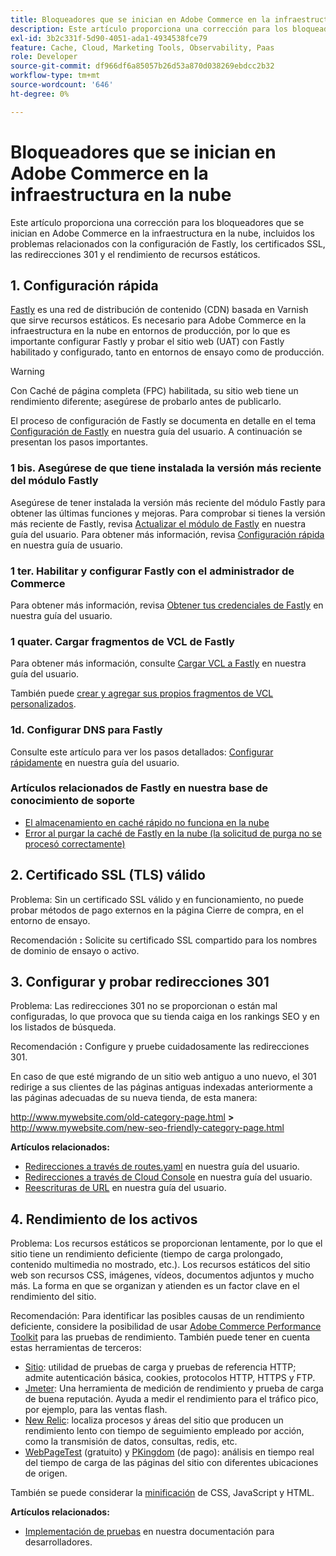 ```yaml
---
title: Bloqueadores que se inician en Adobe Commerce en la infraestructura en la nube
description: Este artículo proporciona una corrección para los bloqueadores que se inician en Adobe Commerce en la infraestructura en la nube, incluidos los problemas relacionados con la configuración de Fastly, los certificados SSL, las redirecciones 301 y el rendimiento de recursos estáticos.
exl-id: 3b2c331f-5d90-4051-ada1-4934538fce79
feature: Cache, Cloud, Marketing Tools, Observability, Paas
role: Developer
source-git-commit: df966df6a85057b26d53a870d038269ebdcc2b32
workflow-type: tm+mt
source-wordcount: '646'
ht-degree: 0%

---
```


# Bloqueadores que se inician en Adobe Commerce en la infraestructura en la nube

Este artículo proporciona una corrección para los bloqueadores que se inician en Adobe Commerce en la infraestructura en la nube, incluidos los problemas relacionados con la configuración de Fastly, los certificados SSL, las redirecciones 301 y el rendimiento de recursos estáticos.

## 1. Configuración rápida

[Fastly](https://www.fastly.com/) es una red de distribución de contenido (CDN) basada en Varnish que sirve recursos estáticos. Es necesario para Adobe Commerce en la infraestructura en la nube en entornos de producción, por lo que es importante configurar Fastly y probar el sitio web (UAT) con Fastly habilitado y configurado, tanto en entornos de ensayo como de producción.

>[!WARNING]
>
>Con Caché de página completa (FPC) habilitada, su sitio web tiene un rendimiento diferente; asegúrese de probarlo antes de publicarlo.

El proceso de configuración de Fastly se documenta en detalle en el tema [Configuración de Fastly](https://experienceleague.adobe.com/docs/commerce-cloud-service/user-guide/cdn/setup-fastly/fastly-configuration.html) en nuestra guía del usuario. A continuación se presentan los pasos importantes.

### 1 bis. Asegúrese de que tiene instalada la versión más reciente del módulo Fastly

Asegúrese de tener instalada la versión más reciente del módulo Fastly para obtener las últimas funciones y mejoras. Para comprobar si tienes la versión más reciente de Fastly, revisa [Actualizar el módulo de Fastly](https://experienceleague.adobe.com/docs/commerce-cloud-service/user-guide/cdn/setup-fastly/fastly-configuration.html#upgrade-the-fastly-module) en nuestra guía del usuario. Para obtener más información, revisa [Configuración rápida](https://experienceleague.adobe.com/docs/commerce-cloud-service/user-guide/cdn/setup-fastly/fastly-configuration.html) en nuestra guía de usuario.

### 1 ter. Habilitar y configurar Fastly con el administrador de Commerce

Para obtener más información, revisa [Obtener tus credenciales de Fastly](https://experienceleague.adobe.com/docs/commerce-cloud-service/user-guide/cdn/setup-fastly/fastly-configuration.html#get-fastly-credentials) en nuestra guía del usuario.

### 1 quater. Cargar fragmentos de VCL de Fastly

Para obtener más información, consulte [Cargar VCL a Fastly](https://experienceleague.adobe.com/docs/commerce-cloud-service/user-guide/cdn/setup-fastly/fastly-configuration.html) en nuestra guía del usuario.

También puede [crear y agregar sus propios fragmentos de VCL personalizados](https://experienceleague.adobe.com/docs/commerce-cloud-service/user-guide/cdn/custom-vcl-snippets/fastly-vcl-custom-snippets.html).

### 1d. Configurar DNS para Fastly


Consulte este artículo para ver los pasos detallados: [Configurar rápidamente](https://experienceleague.adobe.com/docs/commerce-cloud-service/user-guide/cdn/setup-fastly/fastly-configuration.html#update-dns-configuration-with-development-settings) en nuestra guía del usuario.

### Artículos relacionados de Fastly en nuestra base de conocimiento de soporte

* [El almacenamiento en caché rápido no funciona en la nube](/help/troubleshooting/miscellaneous/fastly-caching-is-not-working-on-magento-cloud.md)
* [Error al purgar la caché de Fastly en la nube (la solicitud de purga no se procesó correctamente)](/help/troubleshooting/miscellaneous/error-purging-fastly-cache-on-cloud-the-purge-request-was-not-processed-successfully.md)

## 2. Certificado SSL (TLS) válido

Problema: Sin un certificado SSL válido y en funcionamiento, no puede probar métodos de pago externos en la página Cierre de compra, en el entorno de ensayo.

Recomendación **:** Solicite su certificado SSL compartido para los nombres de dominio de ensayo o activo.


## 3. Configurar y probar redirecciones 301

Problema: Las redirecciones 301 no se proporcionan o están mal configuradas, lo que provoca que su tienda caiga en los rankings SEO y en los listados de búsqueda.

Recomendación **:** Configure y pruebe cuidadosamente las redirecciones 301.

En caso de que esté migrando de un sitio web antiguo a uno nuevo, el 301 redirige a sus clientes de las páginas antiguas indexadas anteriormente a las páginas adecuadas de su nueva tienda, de esta manera:

http://www.mywebsite.com/old-category-page.html **>** http://www.mywebsite.com/new-seo-friendly-category-page.html

**Artículos relacionados:**

* [Redirecciones a través de routes.yaml](https://experienceleague.adobe.com/docs/commerce-cloud-service/user-guide/configure/routes/redirects.html) en nuestra guía del usuario.
* [Redirecciones a través de Cloud Console](https://experienceleague.adobe.com/docs/commerce-cloud-service/user-guide/project/overview.html) en nuestra guía del usuario.
* [Reescrituras de URL](https://experienceleague.adobe.com/docs/commerce-admin/marketing/seo/url-rewrites/url-rewrite.html) en nuestra guía del usuario.

## 4. Rendimiento de los activos

Problema: Los recursos estáticos se proporcionan lentamente, por lo que el sitio tiene un rendimiento deficiente (tiempo de carga prolongado, contenido multimedia no mostrado, etc.). Los recursos estáticos del sitio web son recursos CSS, imágenes, vídeos, documentos adjuntos y mucho más. La forma en que se organizan y atienden es un factor clave en el rendimiento del sitio.

Recomendación: Para identificar las posibles causas de un rendimiento deficiente, considere la posibilidad de usar [Adobe Commerce Performance Toolkit](https://github.com/magento/magento2/tree/2.3/setup/performance-toolkit) para las pruebas de rendimiento. También puede tener en cuenta estas herramientas de terceros:

* [Sitio](https://www.joedog.org/siege-home): utilidad de pruebas de carga y pruebas de referencia HTTP; admite autenticación básica, cookies, protocolos HTTP, HTTPS y FTP.
* [Jmeter](https://jmeter.apache.org/): Una herramienta de medición de rendimiento y prueba de carga de buena reputación. Ayuda a medir el rendimiento para el tráfico pico, por ejemplo, para las ventas flash.
* [New Relic](https://support.newrelic.com/): localiza procesos y áreas del sitio que producen un rendimiento lento con tiempo de seguimiento empleado por acción, como la transmisión de datos, consultas, redis, etc.
* [WebPageTest](https://www.webpagetest.org/) (gratuito) y [PKingdom](https://www.pingdom.com/) (de pago): análisis en tiempo real del tiempo de carga de las páginas del sitio con diferentes ubicaciones de origen.

También se puede considerar la [minificación](https://experienceleague.adobe.com/docs/commerce-cloud-service/user-guide/configure-store/store-settings.html) de CSS, JavaScript y HTML.

**Artículos relacionados:**

* [Implementación de pruebas](https://experienceleague.adobe.com/docs/commerce-cloud-service/user-guide/develop/test/staging-and-production.html) en nuestra documentación para desarrolladores.
